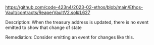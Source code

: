 https://github.com/code-423n4/2023-02-ethos/blob/main/Ethos-Vault/contracts/ReaperVaultV2.sol#L627

Description: When the treasury address is updated, there is no event emitted to show that change of state

Remediation: Consider emitting an event for changes like this.
